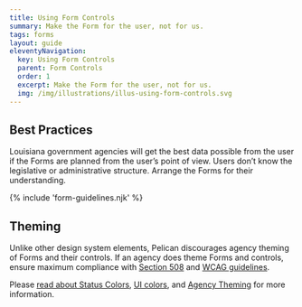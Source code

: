 ```yaml
---
title: Using Form Controls
summary: Make the Form for the user, not for us.
tags: forms
layout: guide
eleventyNavigation:
  key: Using Form Controls
  parent: Form Controls
  order: 1
  excerpt: Make the Form for the user, not for us.
  img: /img/illustrations/illus-using-form-controls.svg
---
```


## Best Practices

Louisiana government agencies will get the best data possible from the user if the Forms are planned from the user’s point of view. Users don’t know the legislative or administrative structure. Arrange the Forms for their understanding.

{% include 'form-guidelines.njk' %}
    
## Theming

Unlike other design system elements, Pelican discourages agency theming of Forms and their controls. If an agency does theme Forms and controls, ensure maximum compliance with <a href="https://www.section508.gov/" target="_blank">Section 508</a> and <a href="https://www.w3.org/TR/WCAG21/" target="_blank">WCAG guidelines</a>.

Please [read about Status Colors](/foundation/status-colors/), [UI colors](/foundation/ui-colors/), and [Agency Theming](/foundation/agency-theming/) for more information.
